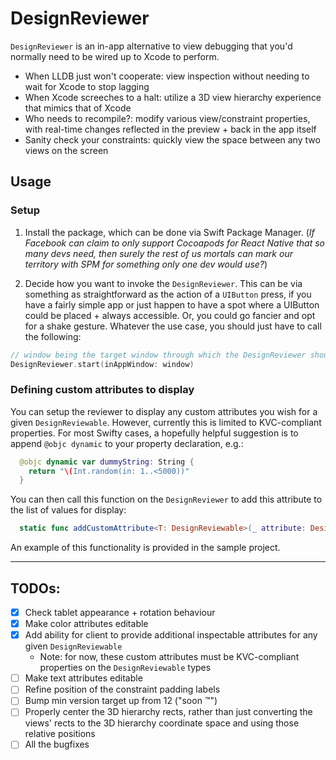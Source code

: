 # DesignReviewer

`DesignReviewer` is an in-app alternative to view debugging that you'd normally need to be wired up to
Xcode to perform. 

* When LLDB just won't cooperate: view inspection without needing to wait for Xcode to stop lagging
* When Xcode screeches to a halt: utilize a 3D view hierarchy experience that mimics that of Xcode
* Who needs to recompile?: modify various view/constraint properties, with real-time changes reflected in the preview + back in the app itself
* Sanity check your constraints: quickly view the space between any two views on the screen

## Usage

### Setup
1. Install the package, which can be done via Swift Package Manager. (_If Facebook can claim to only support Cocoapods for React Native that so many devs need, then surely the rest of us mortals can mark our territory with SPM for something only one dev would use?_)

2. Decide how you want to invoke the `DesignReviewer`. This can be via something as straightforward as the action of a `UIButton` press, if you have a fairly simple app or just happen to have a spot where a UIButton could be placed + always accessible. Or, you could go fancier and opt for a shake gesture. Whatever the use case, you should just have to call the following:
```swift
// window being the target window through which the DesignReviewer should parse.
DesignReviewer.start(inAppWindow: window) 
```

### Defining custom attributes to display
You can setup the reviewer to display any custom attributes you wish for a given `DesignReviewable`. However, currently this is limited to KVC-compliant properties. For most Swifty cases, a hopefully helpful suggestion is to append `@objc dynamic` to your property declaration, e.g.:
```swift
  @objc dynamic var dummyString: String {
    return "\(Int.random(in: 1..<5000))"
  }
```
You can then call this function on the `DesignReviewer` to add this attribute to the list of values for display:
```swift
  static func addCustomAttribute<T: DesignReviewable>(_ attribute: DesignReviewCustomAttribute, to reviewable: T.Type)
```
An example of this functionality is provided in the sample project.

---

## TODOs:

- [x] Check tablet appearance + rotation behaviour
- [x] Make color attributes editable
- [x] Add ability for client to provide additional inspectable attributes for any given `DesignReviewable`
  - Note: for now, these custom attributes must be KVC-compliant properties on the `DesignReviewable` types
- [ ] Make text attributes editable
- [ ] Refine position of the constraint padding labels
- [ ] Bump min version target up from 12 ("soon :tm:")
- [ ] Properly center the 3D hierarchy rects, rather than just converting the views' rects to the 3D hierarchy coordinate space and using those relative positions
- [ ] All the bugfixes
